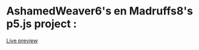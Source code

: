 # AshamedWeaver6's en Madruffs8's p5.js project :

[Live preview](https://lalamiko7.github.io/informatica-p5.js/)
